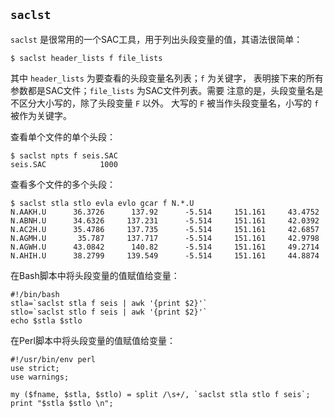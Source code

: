 ## `saclst`

`saclst` 是很常用的一个SAC工具，用于列出头段变量的值，其语法很简单：

``` {.console}
$ saclst header_lists f file_lists
```

其中 `header_lists` 为要查看的头段变量名列表；`f` 为关键字，
表明接下来的所有参数都是SAC文件；`file_lists` 为SAC文件列表。需要
注意的是，头段变量名是不区分大小写的，除了头段变量 `F` 以外。 大写的 `F`
被当作头段变量名，小写的 `f` 被作为关键字。

查看单个文件的单个头段：

``` {.console}
$ saclst npts f seis.SAC
seis.SAC            1000
```

查看多个文件的多个头段：

``` {.console}
$ saclst stla stlo evla evlo gcar f N.*.U
N.AAKH.U      36.3726      137.92      -5.514     151.161     43.4752
N.ABNH.U      34.6326     137.231      -5.514     151.161     42.0392
N.AC2H.U      35.4786     137.735      -5.514     151.161     42.6857
N.AGMH.U       35.787     137.717      -5.514     151.161     42.9798
N.AGWH.U      43.0842      140.82      -5.514     151.161     49.2714
N.AHIH.U      38.2799     139.549      -5.514     151.161     44.8874
```

在Bash脚本中将头段变量的值赋值给变量：

``` {.bash}
#!/bin/bash
stla=`saclst stla f seis | awk '{print $2}'`
stlo=`saclst stlo f seis | awk '{print $2}'`
echo $stla $stlo
```

在Perl脚本中将头段变量的值赋值给变量：

``` {.perl}
#!/usr/bin/env perl
use strict;
use warnings;

my ($fname, $stla, $stlo) = split /\s+/, `saclst stla stlo f seis`;
print "$stla $stlo \n";
```
